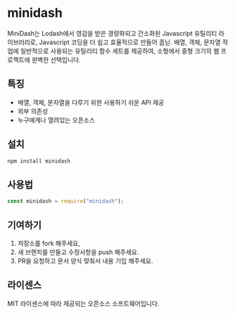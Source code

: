 # minidash

MiniDash는 Lodash에서 영감을 받은 경량화되고 간소화된 Javascript 유틸리티 라이브러리로, Javascript 코딩을 더 쉽고 효율적으로 만들어 줍닏. 배열, 객체, 문자열 작업에 일반적으로 사용되는 유틸리티 함수 세트를 제공하여, 소형에서 중형 크기의 웹 프로젝트에 완벽한 선택입니다.

## 특징

- 배열, 객체, 문자열을 다루기 위한 사용하기 쉬운 API 제공
- 외부 의존성
- 누구에게나 열려있는 오픈소스

## 설치

```bash
npm install minidash
```

## 사용법

```js
const minidash = require("minidash");
```

## 기여하기

1. 저장소를 fork 해주세요,
2. 새 브렌치를 만들고 수정사항을 push 해주세요.
3. PR을 요청하고 문서 양식 맞춰서 내용 기입 해주세요.

## 라이센스

MIT 라이센스에 따라 제공되는 오픈소스 소프트웨어입니다.
